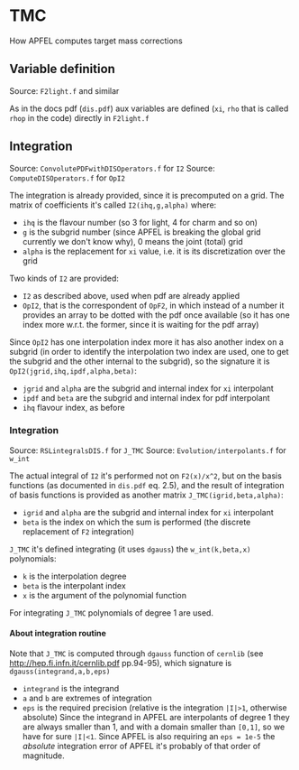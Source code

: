 # TMC
How APFEL computes target mass corrections

## Variable definition
Source: `F2light.f` and similar

As in the docs pdf (`dis.pdf`)  aux variables are defined (`xi`, `rho` that is
called `rhop` in the code) directly in `F2light.f`

## Integration
Source: `ConvolutePDFwithDISOperators.f` for `I2`
Source: `ComputeDISOperators.f` for `OpI2`

The integration is already provided, since it is precomputed on a grid. The
matrix of coefficients it's called `I2(ihq,g,alpha)` where:
- `ihq` is the flavour number (so 3 for light, 4 for charm and so on)
- `g` is the subgrid number (since APFEL is breaking the global grid currently
    we don't know why), 0 means the joint (total) grid
- `alpha` is the replacement for `xi` value, i.e. it is its discretization over
    the grid

Two kinds of `I2` are provided:
- `I2` as described above, used when pdf are already applied
- `OpI2`, that is the correspondent of `OpF2`, in which instead of a number it
    provides an array to be dotted with the pdf once available (so it has one
    index more w.r.t. the former, since it is waiting for the pdf array)

Since `OpI2` has one interpolation index more it has also another index on a
subgrid (in order to identify the interpolation two index are used, one to get
the subgrid and the other internal to the subgrid), so the signature it is
`OpI2(jgrid,ihq,ipdf,alpha,beta)`:
- `jgrid` and `alpha` are the subgrid and internal index for `xi` interpolant
- `ipdf` and `beta` are the subgrid and internal index for pdf interpolant
- `ihq` flavour index, as before

### Integration
Source: `RSLintegralsDIS.f` for `J_TMC`
Source: `Evolution/interpolants.f` for `w_int`

The actual integral of `I2` it's performed not on `F2(x)/x^2`, but on the basis
functions (as documented in `dis.pdf` eq. 2.5), and the result of integration of
basis functions is provided as another matrix `J_TMC(igrid,beta,alpha)`:
- `igrid` and `alpha` are the subgrid and internal index for `xi` interpolant
- `beta` is the index on which the sum is performed (the discrete replacement of
    `F2` integration)

`J_TMC` it's defined integrating (it uses `dgauss`) the `w_int(k,beta,x)`
polynomials:
- `k` is the interpolation degree
- `beta` is the interpolant index
- `x` is the argument of the polynomial function

For integrating `J_TMC` polynomials of degree 1 are used.

#### About integration routine
Note that `J_TMC` is computed through `dgauss` function of `cernlib` (see
http://hep.fi.infn.it/cernlib.pdf pp.94-95), which signature is
`dgauss(integrand,a,b,eps)`
- `integrand` is the integrand
- `a` and `b` are extremes of integration
- `eps` is the required precision (relative is the integration `|I|>1`, otherwise
    absolute)
Since the integrand in APFEL are interpolants of degree 1 they are always
smaller than 1, and with a domain smaller than `[0,1]`, so we have for sure
`|I|<1`. Since APFEL is also requiring an `eps = 1e-5` the *absolute*
integration error of APFEL it's probably of that order of magnitude.
